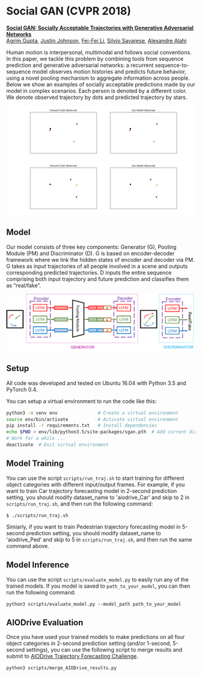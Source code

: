 # Social GAN (CVPR 2018)

**<a href="https://arxiv.org/abs/1803.10892">Social GAN: Socially Acceptable Trajectories with Generative Adversarial Networks</a>**
<br>
<a href="http://web.stanford.edu/~agrim/">Agrim Gupta</a>,
<a href="http://cs.stanford.edu/people/jcjohns/">Justin Johnson</a>,
<a href="http://vision.stanford.edu/feifeili/">Fei-Fei Li</a>,
<a href="http://cvgl.stanford.edu/silvio/">Silvio Savarese</a>,
<a href="http://web.stanford.edu/~alahi/">Alexandre Alahi</a>
<br>

Human motion is interpersonal, multimodal and follows social conventions. In this paper, we tackle this problem by combining tools from sequence prediction and generative adversarial networks: a recurrent sequence-to-sequence model observes motion histories and predicts future behavior, using a novel pooling mechanism to aggregate information across people. Below we show an examples of socially acceptable predictions made by our model in complex scenarios. Each person is denoted by a different color. We denote observed trajectory by dots and predicted trajectory by stars.
<div align='center'>
<img src="images/2.gif"></img>
<img src="images/3.gif"></img>
</div>

## Model
Our model consists of three key components: Generator (G), Pooling Module (PM) and Discriminator (D). G is based on encoder-decoder framework where we link the hidden states of encoder and decoder via PM. G takes as input trajectories of all people involved in a scene and outputs corresponding predicted trajectories. D inputs the entire sequence comprising both input trajectory and future prediction and classifies them as “real/fake”.

<div align='center'>
  <img src='images/model.png' width='1000px'>
</div>

## Setup
All code was developed and tested on Ubuntu 16.04 with Python 3.5 and PyTorch 0.4.

You can setup a virtual environment to run the code like this:

```bash
python3 -m venv env               # Create a virtual environment
source env/bin/activate           # Activate virtual environment
pip install -r requirements.txt   # Install dependencies
echo $PWD > env/lib/python3.5/site-packages/sgan.pth  # Add current directory to python path
# Work for a while ...
deactivate  # Exit virtual environment
```

## Model Training

You can use the script `scripts/run_traj.sh` to start training for different object categories with different input/output frames. For example, if you want to train Car trajectory forecasting model in 2-second prediction setting, you should modify dataset_name to 'aiodrive_Car' and skip to 2 in `scripts/run_traj.sh`, and then run the following command:
```
$ ./scripts/run_traj.sh
```
Simiarly, if you want to train Pedestrian trajectory forecasting model in 5-second prediction setting, you should modify dataset_name to 'aiodrive_Ped' and skip to 5 in `scripts/run_traj.sh`, and then run the same command above.

## Model Inference
You can use the script `scripts/evaluate_model.py` to easily run any of the trained models. If you model is saved to `path_to_your_model`, you can then run the following command:
```
python3 scripts/evaluate_model.py --model_path path_to_your_model
```

## AIODrive Evaluation
Once you have used your trained models to make predictions on all four object categories in 2-second prediction setting (and/or 1-second, 5-second settings), you can use the following script to merge results and submit to <a href="http://www.aiodrive.org/forecasting.html">AIODrive Trajectory Forecasting Challenge</a>.
```
python3 scripts/merge_AIODrive_results.py
```
